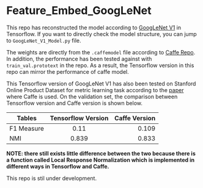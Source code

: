 # Feature_Embed_GoogLeNet
This repo has reconstructed the model according to [GoogLeNet V1](https://arxiv.org/abs/1409.4842) in Tensorflow. If you want to directly check the model structure, you can jump to `GoogLeNet_V1_Model.py` file. 

The weights are directly from the `.caffemodel` file according to [Caffe Repo](https://github.com/BVLC/caffe/tree/master/models/bvlc_googlenet). In addition, the performance has been tested against with `train_val.prototext` in the repo. As a result, the Tensorflow version in this repo can mirror the performance of caffe model. 

This Tensorflow version of GoogLeNet V1 has also been tested on Stanford Online Product Dataset for metric learning task according to the [paper](http://cvgl.stanford.edu/papers/song_cvpr16.pdf) where Caffe is used. On the validation set, the comparison between Tensorflow version and Caffe version is shown below. 

| Tables        | Tensorflow Version          | Caffe Version  |
| ------------- |:-------------:| -----:|
| F1 Measure      | 0.11 | 0.109 |
| NMI     | 0.839     |   0.833 |

**NOTE: there still exists little difference between the two because there is a function called Local Response Normalization which is implemented in different ways in Tensorflow and Caffe.**

This repo is stil under development. 

